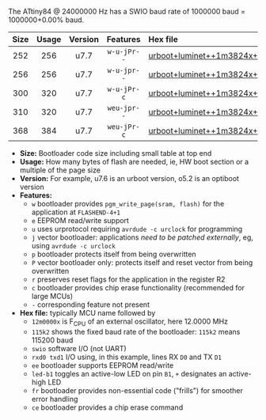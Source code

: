 The ATtiny84 @ 24000000 Hz has a SWIO baud rate of 1000000 baud = 1000000+0.00% baud.

|Size|Usage|Version|Features|Hex file|
|:-:|:-:|:-:|:-:|:--|
|252|256|u7.7|`w-u-jPr--`|[urboot+luminet++1m3824x+++57k6_swio_rxa3_txa2_led+a4.hex](https://raw.githubusercontent.com/stefanrueger/urboot.hex/main/boards/luminet/external_oscillator/fcpu++1m3824_Hz/br+++57k6_bps/urboot+luminet++1m3824x+++57k6_swio_rxa3_txa2_led+a4.hex)|
|256|256|u7.7|`w-u-jpr--`|[urboot+luminet++1m3824x+++57k6_swio_rxa3_txa2_led+a4_fr.hex](https://raw.githubusercontent.com/stefanrueger/urboot.hex/main/boards/luminet/external_oscillator/fcpu++1m3824_Hz/br+++57k6_bps/urboot+luminet++1m3824x+++57k6_swio_rxa3_txa2_led+a4_fr.hex)|
|300|320|u7.7|`w-u-jPr-c`|[urboot+luminet++1m3824x+++57k6_swio_rxa3_txa2_led+a4_fr_ce.hex](https://raw.githubusercontent.com/stefanrueger/urboot.hex/main/boards/luminet/external_oscillator/fcpu++1m3824_Hz/br+++57k6_bps/urboot+luminet++1m3824x+++57k6_swio_rxa3_txa2_led+a4_fr_ce.hex)|
|310|320|u7.7|`weu-jpr--`|[urboot+luminet++1m3824x+++57k6_swio_rxa3_txa2_ee_led+a4.hex](https://raw.githubusercontent.com/stefanrueger/urboot.hex/main/boards/luminet/external_oscillator/fcpu++1m3824_Hz/br+++57k6_bps/urboot+luminet++1m3824x+++57k6_swio_rxa3_txa2_ee_led+a4.hex)|
|368|384|u7.7|`weu-jPr-c`|[urboot+luminet++1m3824x+++57k6_swio_rxa3_txa2_ee_led+a4_fr_ce.hex](https://raw.githubusercontent.com/stefanrueger/urboot.hex/main/boards/luminet/external_oscillator/fcpu++1m3824_Hz/br+++57k6_bps/urboot+luminet++1m3824x+++57k6_swio_rxa3_txa2_ee_led+a4_fr_ce.hex)|

- **Size:** Bootloader code size including small table at top end
- **Usage:** How many bytes of flash are needed, ie, HW boot section or a multiple of the page size
- **Version:** For example, u7.6 is an urboot version, o5.2 is an optiboot version
- **Features:**
  + `w` bootloader provides `pgm_write_page(sram, flash)` for the application at `FLASHEND-4+1`
  + `e` EEPROM read/write support
  + `u` uses urprotocol requiring `avrdude -c urclock` for programming
  + `j` vector bootloader: applications *need to be patched externally*, eg, using `avrdude -c urclock`
  + `p` bootloader protects itself from being overwritten
  + `P` vector bootloader only: protects itself and reset vector from being overwritten
  + `r` preserves reset flags for the application in the register R2
  + `c` bootloader provides chip erase functionality (recommended for large MCUs)
  + `-` corresponding feature not present
- **Hex file:** typically MCU name followed by
  + `12m0000x` is F<sub>CPU</sub> of an external oscillator, here 12.0000 MHz
  + `115k2` shows the fixed baud rate of the bootloader: `115k2` means 115200 baud
  + `swio` software I/O (not UART)
  + `rxd0 txd1` I/O using, in this example, lines RX `D0` and TX `D1`
  + `ee` bootloader supports EEPROM read/write
  + `led-b1` toggles an active-low LED on pin `B1`, `+` designates an active-high LED
  + `fr` bootloader provides non-essential code ("frills") for smoother error handling
  + `ce` bootloader provides a chip erase command
